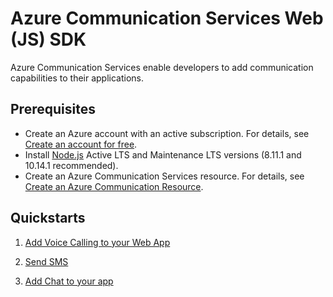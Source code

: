 # Azure Communication Services Web (JS) SDK

Azure Communication Services enable developers to add communication capabilities to their applications. 

## Prerequisites

- Create an Azure account with an active subscription. For details, see [Create an account for free](https://azure.microsoft.com/free/?WT.mc_id=A261C142F). 
- Install [Node.js](https://nodejs.org/en/download/) Active LTS and Maintenance LTS versions (8.11.1 and 10.14.1 recommended).
- Create an Azure Communication Services resource. For details, see [Create an Azure Communication Resource](https://docs.microsoft.com/en-us/azure/communication-services/quickstarts/create-communication-resource?tabs=windows&pivots=platform-azp).

## Quickstarts

1. [Add Voice Calling to your Web App](https://docs.microsoft.com/en-us/azure/communication-services/quickstarts/voice-video-calling/getting-started-with-calling?pivots=platform-javascript)

2. [Send SMS](https://docs.microsoft.com/en-us/azure/communication-services/quickstarts/telephony-sms/send?pivots=programming-language-javascript)

3. [Add Chat to your app](https://docs.microsoft.com/en-us/azure/communication-services/quickstarts/chat/get-started?pivots=programming-language-javascript)